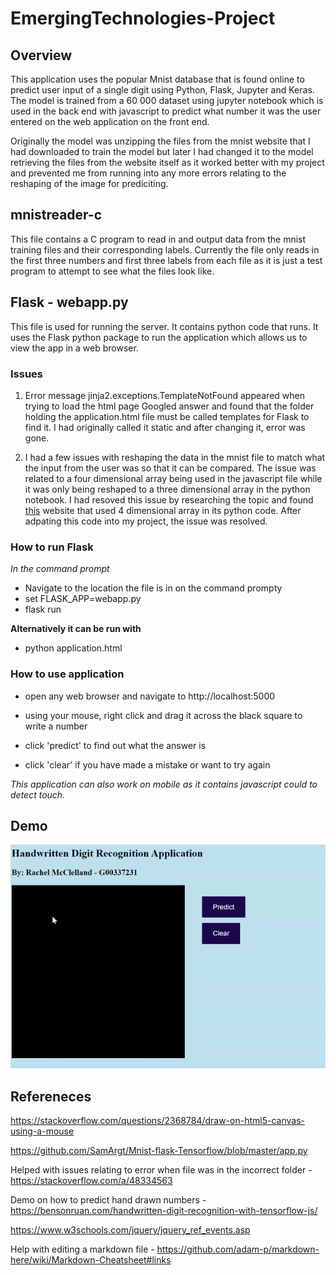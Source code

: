 # EmergingTechnologies-Project

## Overview
This application uses the popular Mnist database that is found online to predict user input of a single digit using Python, Flask, Jupyter and Keras. The model is trained from a 60 000 dataset using jupyter notebook which is used in the back end with javascript to predict what number it was the user entered on the web application on the front end. 

Originally the model was unzipping the files from the mnist website that I had downloaded to train the model but later I had changed it to the model retrieving the files from the website itself as it worked better with my project and prevented me from running into any more errors relating to the reshaping of the image for prediciting.

## mnistreader-c
This file contains a C program to read in and output data from the mnist training files and their corresponding labels.
Currently the file only reads in the first three numbers and first three labels from each file as it is 
just a test program to attempt to see what the files look like.

## Flask - webapp.py
This file is used for running the server. It contains python code that runs. It uses the Flask python package to run the application which allows us to view the app in a web browser.

### Issues
1. Error message jinja2.exceptions.TemplateNotFound appeared when trying to load the html page 
Googled answer and found that the folder holding the application.html file must be called templates
for Flask to find it. I had originally called it static and after changing it, error was gone.

2. I had a few issues with reshaping the data in the mnist file to match what the input from the user was so that it can be compared. The issue was related to a four dimensional array being used in the javascript file while it was only being reshaped to a three dimensional array in the python notebook. I had resoved this issue by researching the topic and found [this](https://bensonruan.com/handwritten-digit-recognition-with-tensorflow-js/) website that used 4 dimensional array in its python code. After adpating this code into my project, the issue was resolved.

### How to run Flask
*In the command prompt*
* Navigate to the location the file is in on the command prompty
* set FLASK_APP=webapp.py
* flask run

**Alternatively it can be run with**
* python application.html

### How to use application
* open any web browser and navigate to http://localhost:5000
* using your mouse, right click and drag it across the black square to write a number
* click 'predict' to find out what the answer is

* click 'clear' if you have made a mistake or want to try again

*This application can also work on mobile as it contains javascript could to detect touch.*

## Demo
![demo](/assets/gifs/appsample.gif)

## Refereneces
https://stackoverflow.com/questions/2368784/draw-on-html5-canvas-using-a-mouse

https://github.com/SamArgt/Mnist-flask-Tensorflow/blob/master/app.py

Helped with issues relating to error when file was in the incorrect folder - https://stackoverflow.com/a/48334563

Demo on how to predict hand drawn numbers - 
https://bensonruan.com/handwritten-digit-recognition-with-tensorflow-js/

https://www.w3schools.com/jquery/jquery_ref_events.asp

Help with editing a markdown file - 
https://github.com/adam-p/markdown-here/wiki/Markdown-Cheatsheet#links
